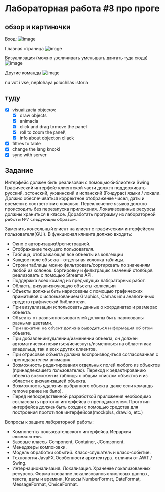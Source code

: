 # Лабораторная работа #8 про проге

## обзор и картиночки
Вход:
![image](https://github.com/sidimekov/prog_lab8/assets/82562345/5fbbfc9a-0d3a-4da9-bd22-36c8431d0531)

Главная страница
![image](https://github.com/sidimekov/prog_lab8/assets/82562345/65f205d9-96f4-44dd-adf9-a61977651aac)

Визуализация (можно увеличивать уменьшать двигать туда сюда)
![image](https://github.com/sidimekov/prog_lab8/assets/82562345/09a1b022-efef-4ebd-8bb0-267d48b102c1)

Другие команды
![image](https://github.com/sidimekov/prog_lab8/assets/82562345/f3c772ff-6bbb-4e9a-89ee-add3e0b0cda1)

nu vot i vse, neplohaya poluchilas istoria

## туду
- [x] visualizacia objectov:
  - [x] draw objects
  - [x] animacia
  - [x] click and drag to move the panel
  - [x] roll to zoom the panel\
  - [x] info about object on cliack
- [x] filtres to table
- [x] change the lang knopki
- [x] sync with server

## Задание

Интерфейс должен быть реализован с помощью библиотеки Swing
Графический интерфейс клиентской части должен поддерживать русский, эстонский, украинский и испанский (Гондурас) языки / локали. Должно обеспечиваться корректное отображение чисел, даты и времени в соответстии с локалью. Переключение языков должно происходить без перезапуска приложения. Локализованные ресурсы должны храниться в классе.
Доработать программу из лабораторной работы №7 следующим образом:

Заменить консольный клиент на клиент с графическим интерфейсом пользователя(GUI).
В функционал клиента должно входить:

- Окно с авторизацией/регистрацией.
- Отображение текущего пользователя.
- Таблица, отображающая все объекты из коллекции
- Каждое поле объекта - отдельная колонка таблицы.
- Строки таблицы можно фильтровать/сортировать по значениям любой из колонок. Сортировку и фильтрацию значений столбцов реализовать с помощью Streams API.
- Поддержка всех команд из предыдущих лабораторных работ.
- Область, визуализирующую объекты коллекции
- Объекты должны быть нарисованы с помощью графических примитивов с использованием Graphics, Canvas или аналогичных средств графической библиотеки.
- При визуализации использовать данные о координатах и размерах объекта.
- Объекты от разных пользователей должны быть нарисованы разными цветами.
- При нажатии на объект должна выводиться информация об этом объекте.
- При добавлении/удалении/изменении объекта, он должен автоматически появиться/исчезнуть/измениться  на области как владельца, так и всех других клиентов.
- При отрисовке объекта должна воспроизводиться согласованная с преподавателем анимация.
- Возможность редактирования отдельных полей любого из объектов (принадлежащего пользователю). Переход к редактированию объекта возможен из таблицы с общим списком объектов и из области с визуализацией объекта.
- Возможность удаления выбранного объекта (даже если команды remove ранее не было).
- Перед непосредственной разработкой приложения необходимо согласовать прототип интерфейса с преподавателем. Прототип интерфейса должен быть создан с помощью средства для построения прототипов интерфейсов(mockplus, draw.io, etc.)

Вопросы к защите лабораторной работы:

- Компоненты пользовательского интерфейса. Иерархия компонентов.
- Базовые классы Component, Container, JComponent.
- Менеджеры компоновки.
- Модель обработки событий. Класс-слушатель и класс-событие.
- Технология JavaFX. Особенности архитектуры, отличия от AWT / Swing.
- Интернационализация. Локализация. Хранение локализованных ресурсов.
Форматирование локализованных числовых данных, текста, даты и времени. Классы NumberFormat, DateFormat, MessageFormat, ChoiceFormat.
